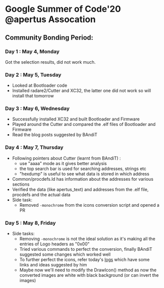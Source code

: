 # Google Summer of Code'20 @apertus Assocation

## Community Bonding Period:

### Day 1 : May 4, Monday
Got the selection results, did not work much.

### Day 2 : May 5, Tuesday
- Looked at Bootloader code
- Installed radare2/Cutter and XC32, the latter one did not work so will install that tomorrow

### Day 3 : May 6, Wednesday
- Successfully installed XC32 and built Bootloader and Firmware
- Played around the Cutter and compared the .elf files of Bootloader and Firmware
- Read the blog posts suggested by BAndiT
 
### Day 4 : May 7, Thursday
- Following pointers about Cutter (learnt from BAndiT) :
    - use "aaaa" mode as it gives better analysis
	- the top search bar is used for searching addresses, strings etc
	- "hexdump" is useful to see what data is stored in which address
- Common/procdefs.ld has information about the addresses for various sections
- Verified the data (like apertus_text) and addresses from the .elf file, procdefs and the actual data
- Side task:
    - Removed `-monochrome` from the icons conversion script and opened a PR
    
### Day 5 : May 8, Friday
- Side tasks:
    - Removing `-monochrome` is not the ideal solution as it's making all the entries of Logo headers as "0x00"
    - Tried various commands to perfect the conversion, finally BAndiT suggested some changes which worked well
    - To further perfect the icons, refer today's [logs](http://irc.apertus.org/index.php?day=08&month=05&year=2020) which have some links and ideas suggested by him
    - Maybe now we'll need to modify the DrawIcon() method as now the converted images are white with black background (or can invert the images)
